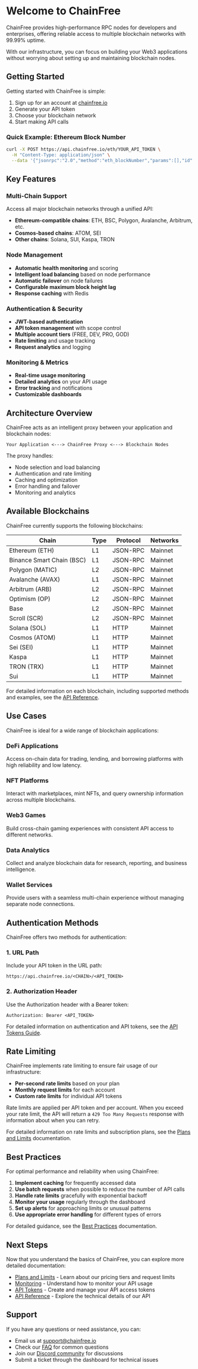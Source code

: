 # Welcome to ChainFree

ChainFree provides high-performance RPC nodes for developers and enterprises, offering reliable access to multiple blockchain networks with 99.99% uptime.

With our infrastructure, you can focus on building your Web3 applications without worrying about setting up and maintaining blockchain nodes.

## Getting Started

Getting started with ChainFree is simple:

1. Sign up for an account at [chainfree.io](https://chainfree.io)
2. Generate your API token
3. Choose your blockchain network
4. Start making API calls

### Quick Example: Ethereum Block Number

```bash
curl -X POST https://api.chainfree.io/eth/YOUR_API_TOKEN \
  -H "Content-Type: application/json" \
  --data '{"jsonrpc":"2.0","method":"eth_blockNumber","params":[],"id":1}'
```

## Key Features

### Multi-Chain Support

Access all major blockchain networks through a unified API:

- **Ethereum-compatible chains**: ETH, BSC, Polygon, Avalanche, Arbitrum, etc.
- **Cosmos-based chains**: ATOM, SEI
- **Other chains**: Solana, SUI, Kaspa, TRON

### Node Management

- **Automatic health monitoring** and scoring
- **Intelligent load balancing** based on node performance
- **Automatic failover** on node failures
- **Configurable maximum block height lag**
- **Response caching** with Redis

### Authentication & Security

- **JWT-based authentication**
- **API token management** with scope control
- **Multiple account tiers** (FREE, DEV, PRO, GOD)
- **Rate limiting** and usage tracking
- **Request analytics** and logging

### Monitoring & Metrics

- **Real-time usage monitoring**
- **Detailed analytics** on your API usage
- **Error tracking** and notifications
- **Customizable dashboards**

## Architecture Overview

ChainFree acts as an intelligent proxy between your application and blockchain nodes:

```
Your Application <---> ChainFree Proxy <---> Blockchain Nodes
```

The proxy handles:
- Node selection and load balancing
- Authentication and rate limiting
- Caching and optimization
- Error handling and failover
- Monitoring and analytics

## Available Blockchains

ChainFree currently supports the following blockchains:

| Chain | Type | Protocol | Networks |
|-------|------|----------|----------|
| Ethereum (ETH) | L1 | JSON-RPC | Mainnet |
| Binance Smart Chain (BSC) | L1 | JSON-RPC | Mainnet |
| Polygon (MATIC) | L2 | JSON-RPC | Mainnet |
| Avalanche (AVAX) | L1 | JSON-RPC | Mainnet |
| Arbitrum (ARB) | L2 | JSON-RPC | Mainnet |
| Optimism (OP) | L2 | JSON-RPC | Mainnet |
| Base | L2 | JSON-RPC | Mainnet |
| Scroll (SCR) | L2 | JSON-RPC | Mainnet |
| Solana (SOL) | L1 | HTTP | Mainnet |
| Cosmos (ATOM) | L1 | HTTP | Mainnet |
| Sei (SEI) | L1 | HTTP | Mainnet |
| Kaspa | L1 | HTTP | Mainnet |
| TRON (TRX) | L1 | HTTP | Mainnet |
| Sui | L1 | HTTP | Mainnet |

For detailed information on each blockchain, including supported methods and examples, see the [API Reference](/docs/api-reference/overview).

## Use Cases

ChainFree is ideal for a wide range of blockchain applications:

### DeFi Applications
Access on-chain data for trading, lending, and borrowing platforms with high reliability and low latency.

### NFT Platforms
Interact with marketplaces, mint NFTs, and query ownership information across multiple blockchains.

### Web3 Games
Build cross-chain gaming experiences with consistent API access to different networks.

### Data Analytics
Collect and analyze blockchain data for research, reporting, and business intelligence.

### Wallet Services
Provide users with a seamless multi-chain experience without managing separate node connections.

## Authentication Methods

ChainFree offers two methods for authentication:

### 1. URL Path
Include your API token in the URL path:
```
https://api.chainfree.io/<CHAIN>/<API_TOKEN>
```

### 2. Authorization Header
Use the Authorization header with a Bearer token:
```
Authorization: Bearer <API_TOKEN>
```

For detailed information on authentication and API tokens, see the [API Tokens Guide](/docs/guides/api-tokens).

## Rate Limiting

ChainFree implements rate limiting to ensure fair usage of our infrastructure:

- **Per-second rate limits** based on your plan
- **Monthly request limits** for each account
- **Custom rate limits** for individual API tokens

Rate limits are applied per API token and per account. When you exceed your rate limit, the API will return a `429 Too Many Requests` response with information about when you can retry.

For detailed information on rate limits and subscription plans, see the [Plans and Limits](/docs/getting-started/plans-limits) documentation.

## Best Practices

For optimal performance and reliability when using ChainFree:

1. **Implement caching** for frequently accessed data
2. **Use batch requests** when possible to reduce the number of API calls
3. **Handle rate limits** gracefully with exponential backoff
4. **Monitor your usage** regularly through the dashboard
5. **Set up alerts** for approaching limits or unusual patterns
6. **Use appropriate error handling** for different types of errors

For detailed guidance, see the [Best Practices](/docs/best-practices/overview) documentation.

## Next Steps

Now that you understand the basics of ChainFree, you can explore more detailed documentation:

- [Plans and Limits](/docs/getting-started/plans-limits) - Learn about our pricing tiers and request limits
- [Monitoring](/docs/getting-started/monitoring) - Understand how to monitor your API usage
- [API Tokens](/docs/guides/api-tokens) - Create and manage your API access tokens
- [API Reference](/docs/api-reference/overview) - Explore the technical details of our API

## Support

If you have any questions or need assistance, you can:

- Email us at support@chainfree.io
- Check our [FAQ](/docs/faq) for common questions
- Join our [Discord community](https://discord.gg/chainfree) for discussions
- Submit a ticket through the dashboard for technical issues